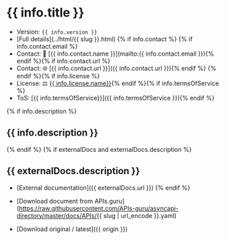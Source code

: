 # {{ info.title }}

* Version: `{{ info.version }}`
* [Full details](../html/{{ slug }}.html)
{% if info.contact %}
{% if info.contact.email %}
* Contact: 📧 [{{ info.contact.name }}](mailto:{{ info.contact.email }}){% endif %}{% if info.contact.url %}
* Contact: 🌐 [{{ info.contact.url }}]({{ info.contact.url }}){% endif %}
{% endif %}{% if info.license %}
* License: ⚖ [{{ info.license.name}}](https://spdx.org/licenses/{{info.license.name}}.html){% endif %}{% if info.termsOfService %}
* ToS: [{{ info.termsOfService}}]({{ info.termsOfService }}){% endif %}

{% if info.description %}
## {{ info.description }}
{% endif %}
{% if externalDocs and externalDocs.description %}
## {{ externalDocs.description }}

* [External documentation]({{ externalDocs.url }})
{% endif %}

* [Download document from APIs.guru](https://raw.githubusercontent.com/APIs-guru/asyncapi-directory/master/docs/APIs/{{ slug | url_encode }}.yaml)
* [Download original / latest]({{ origin }})

<script type="application/ld+json">
{
  "@context": "http://schema.org/",
  "@type": "WebAPI",
{% if info.description %}  "description": "{{ info.description }}",{% endif %}
{% if externalDocs %}  "documentation": "{{ externalDocs.url }}",{% endif %}
{% if info.termsOfService %}  "termsOfService": "{{ info.termsOfService }}",{% endif %}
  "name": "{{ info.title }}"
}
</script>
